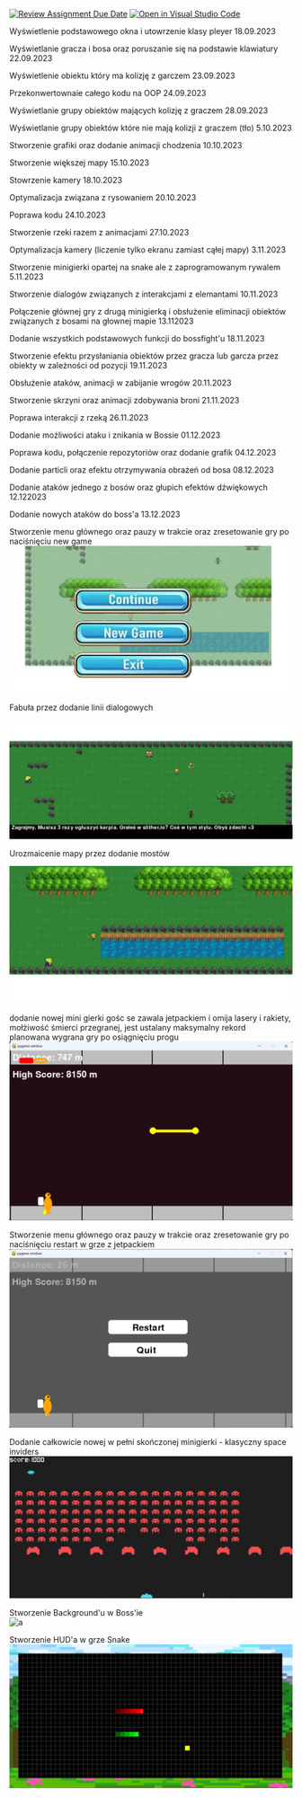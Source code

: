[![Review Assignment Due Date](https://classroom.github.com/assets/deadline-readme-button-24ddc0f5d75046c5622901739e7c5dd533143b0c8e959d652212380cedb1ea36.svg)](https://classroom.github.com/a/t_QPUBo-)
[![Open in Visual Studio Code](https://classroom.github.com/assets/open-in-vscode-718a45dd9cf7e7f842a935f5ebbe5719a5e09af4491e668f4dbf3b35d5cca122.svg)](https://classroom.github.com/online_ide?assignment_repo_id=11918960&assignment_repo_type=AssignmentRepo)

Wyświetlenie podstawowego okna i utowrzenie klasy pleyer 18.09.2023 <br>

Wyświetlanie gracza i bosa oraz poruszanie się na podstawie klawiatury 22.09.2023<br>

Wyświetlenie obiektu który ma kolizję z garczem 23.09.2023 <br>

Przekonwertownaie całego kodu na OOP 24.09.2023 <br>

Wyświetlanie grupy obiektów mających kolizję z graczem 28.09.2023<br>

Wyświetlanie grupy obiektów które nie mają kolizji z graczem (tło) 5.10.2023<br>

Stworzenie grafiki oraz dodanie animacji chodzenia 10.10.2023 <br>

Stworzenie większej mapy 15.10.2023 <br>

Stowrzenie kamery 18.10.2023 <br>

Optymalizacja związana z rysowaniem 20.10.2023 <br>

Poprawa kodu 24.10.2023 <br>

Stworzenie rzeki razem z animacjami 27.10.2023 <br>

Optymalizacja kamery (liczenie tylko ekranu zamiast cąłej mapy) 3.11.2023 <br>

Stworzenie minigierki opartej na snake ale z zaprogramowanym rywalem 5.11.2023 <br>

Stworzenie dialogów związanych z interakcjami z elemantami 10.11.2023

Połączenie głównej gry z drugą minigierką i obsłużenie eliminacji obiektów związanych z bosami na głownej mapie 13.112023 <br>

Dodanie wszystkich podstawowych funkcji do bossfight'u 18.11.2023 <br>

Stworzenie efektu przysłaniania obiektów przez gracza lub garcza przez obiekty w zależności od pozycji 19.11.2023 <br>

Obsłużenie ataków, animacji w zabijanie wrogów 20.11.2023 <br> 

Stworzenie skrzyni oraz animacji zdobywania broni 21.11.2023 <br>

Poprawa interakcji z rzeką 26.11.2023 <br>

Dodanie możliwości ataku i znikania w Bossie 01.12.2023 <br>

Poprawa kodu, połączenie repozytoriów oraz dodanie grafik 04.12.2023 <br>

Dodanie particli oraz efektu otrzymywania obrażeń od bosa 08.12.2023 <br>

Dodanie ataków jednego z bosów oraz głupich efektów dźwiękowych 12.122023 <br> 

Dodanie nowych ataków do boss'a 13.12.2023 <br>


Stworzenie menu głównego oraz pauzy w trakcie oraz zresetowanie gry po naciśnięciu new game <br>
<img src="screeny_do_readme/menu.png" alt="a">

Fabuła przez dodanie linii dialogowych <br>

<img src="screeny_do_readme/dialogi.png" alt="a">

Urozmaicenie mapy przez dodanie mostów <br>

<img src="screeny_do_readme/bridge.png" alt="a">

dodanie nowej mini gierki gośc se zawala jetpackiem i omija lasery i rakiety, mołżiwość śmierci przegranej, jest ustalany maksymalny rekord <br> planowana wygrana gry po osiągnięciu progu <br>
<img src="screeny_do_readme/jetpack.png" alt="a">

Stworzenie menu głównego oraz pauzy w trakcie oraz zresetowanie gry po naciśnięciu restart w grze z jetpackiem <br>
<img src="screeny_do_readme/menu_jetpack.png" alt="a">

Dodanie całkowicie nowej w pełni skończonej minigierki - klasyczny space inviders <br>
<img src="screeny_do_readme/shooter.png" alt="a">

Stworzenie Background'u w Boss'ie <br>
<img src="" alt="a">

Stworzenie HUD'a w grze Snake <br>
<img src="screeny_do_readme/Snake_Game.png" alt="a">





